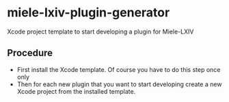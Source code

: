 # miele-lxiv-plugin-generator
Xcode project template to start developing a plugin for Miele-LXIV

## Procedure
- First install the Xcode template. Of course you have to do this step once only
- Then for each new plugin that you want to start developing create a new Xcode project from the installed template.

